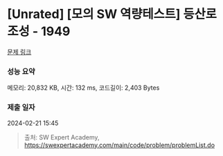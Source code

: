 # [Unrated] [모의 SW 역량테스트] 등산로 조성 - 1949 

[문제 링크](https://swexpertacademy.com/main/code/problem/problemDetail.do?contestProbId=AV5PoOKKAPIDFAUq) 

### 성능 요약

메모리: 20,832 KB, 시간: 132 ms, 코드길이: 2,403 Bytes

### 제출 일자

2024-02-21 15:45



> 출처: SW Expert Academy, https://swexpertacademy.com/main/code/problem/problemList.do